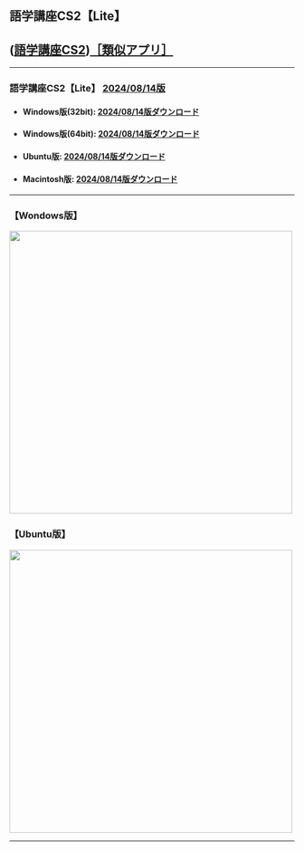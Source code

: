 ## 語学講座CS2【Lite】 
## ([語学講座CS2](https://csreviser.github.io/CaptureStream2/))[［類似アプリ］](https://csreviser.github.io/CaptureStream2/application)          

***
### 語学講座CS2【Lite】 [2024/08/14版](https://github.com/CSReviser/Capturestream2-Lite/releases/tag/20240814)                 

   - #### Windows版(32bit): [2024/08/14版ダウンロード](https://github.com/CSReviser/CaptureStream2-Lite/releases/download/20240814/CaptureStream2-Lite-Windows-x86-20240814.zip)　　
   - #### Windows版(64bit): [2024/08/14版ダウンロード](https://github.com/CSReviser/CaptureStream2-Lite/releases/download/20240814/CaptureStream2-Lite-Windows-x64-20240814.zip) 　　
   - #### Ubuntu版: [2024/08/14版ダウンロード](https://github.com/CSReviser/CaptureStream2-Lite/releases/download/20240814/CaptureStream2-Lite-Ubuntu-20240814.zip)　　
   - #### Macintosh版: [2024/08/14版ダウンロード](https://github.com/CSReviser/CaptureStream2-Lite/releases/download/20240814/CaptureStream2-Lite-MacOS-20240814.dmg) 　　　　
                               
***       
### 【Wondows版】                       
<img src="https://github-production-user-asset-6210df.s3.amazonaws.com/46049273/281433093-7da5fa78-fc65-4c7f-a179-d999f9ec79aa.png" width="500">


### 【Ubuntu版】                       
<img src="https://github-production-user-asset-6210df.s3.amazonaws.com/46049273/277073637-c0b449fb-30a1-4b3c-87a7-58ca83a1b07e.png" width="500">

***      
<link rel="shortcut icon" type="image/x-icon" href="https://avatars.githubusercontent.com/u/46049273?v=4">
<meta name="twitter:image:src" content="https://avatars.githubusercontent.com/u/46049273?v=4">
